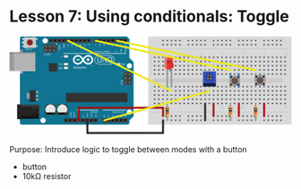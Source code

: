 # Lesson 7: Using conditionals: Toggle

![external led with potentiometer, button and button](../../diagrams/4.button-button-bb.svg)

Purpose: Introduce logic to toggle between modes with a button

- button
- 10kΩ resistor
